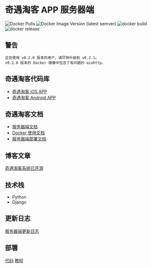 # 奇遇淘客 APP 服务器端

![Docker Pulls](https://img.shields.io/docker/pulls/qiyutech/tbk)
![Docker Image Version (latest semver)](https://img.shields.io/docker/v/qiyutech/tbk)
![docker build](https://github.com/QiYuTechDev/QiYuTkServer/workflows/docker%20build/badge.svg?branch=main)
![docker release](https://github.com/QiYuTechDev/QiYuTkServer/workflows/docker%20release/badge.svg?branch=v0.1.1&event=release)

## 警告

    正在使用 v0.2.0 版本的用户，请尽快升级到 v0.2.1。
    v0.2.0 版本的 Docker 镜像中包含了有问题的 aiohttp。

## 奇遇淘客代码库

* [奇遇淘客 iOS APP](https://github.com/QiYuTechDev/QiYuTkiOS)
* [奇遇淘客 Android APP](https://github.com/QiYuTechDev/QiYuTkAndroid)

## 奇遇淘客文档

* [服务器端文档](https://tbk.qiyutech.tech/)
* [Docker 使用文档](https://tbk.qiyutech.tech/server/docker.html)
* [服务器端部署文档](https://tbk.qiyutech.tech/server/deploy.html)

## 博客文章

[奇遇淘客系统已开源](https://blog.qiyutech.tech/202102/05_tbk_server/)

## 技术栈

* Python
* Django

## 更新日志

[服务器端更新日志](https://tbk.qiyutech.tech/server/release.html)

## 部署

[代码](https://github.com/QiYuTechOrg/QiYuTkDeploy)
[教程](https://tbk.qiyutech.tech/server/deploy.html)
